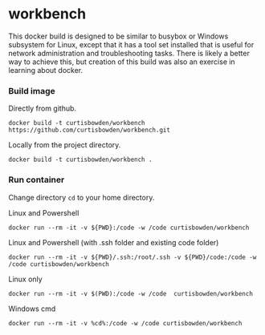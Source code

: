 # workbench

  This docker build is designed to be similar to busybox or Windows subsystem for Linux, except that it has a tool set installed that is useful for network administration and troubleshooting tasks.  There is likely a better way to achieve this, but creation of this build was also an exercise in learning about docker.
  
### Build image

Directly from github.

    docker build -t curtisbowden/workbench https://github.com/curtisbowden/workbench.git
    
Locally from the project directory.

    docker build -t curtisbowden/workbench .
    
### Run container

Change directory `cd` to your home directory.

Linux and Powershell
    
    docker run --rm -it -v ${PWD}:/code -w /code curtisbowden/workbench
    
Linux and Powershell (with .ssh folder and existing code folder)

    docker run --rm -it -v ${PWD}/.ssh:/root/.ssh -v ${PWD}/code:/code -w /code curtisbowden/workbench
    
Linux only

    docker run --rm -it -v $(PWD):/code -w /code  curtisbowden/workbench
    
Windows cmd

    docker run --rm -it -v %cd%:/code -w /code curtisbowden/workbench

